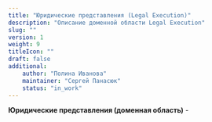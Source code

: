 ```yaml
---
title: "Юридические представления (Legal Execution)"
description: "Описание доменной области Legal Execution"
slug: ""
version: 1
weight: 9
titleIcon: ""
draft: false
additional:
    author: "Полина Иванова"
    maintainer: "Сергей Панасюк"
    status: "in_work"
---
```


**Юридические представления (доменная область)** - 
